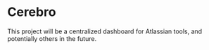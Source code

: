 # Cerebro

This project will be a centralized dashboard for Atlassian tools, and potentially others in the future.
